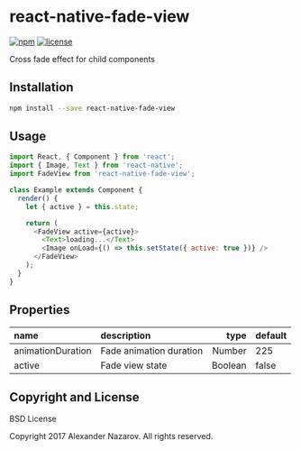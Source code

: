 [npm-badge]: https://img.shields.io/npm/v/react-native-fade-view.svg?colorB=ff6d00
[npm-url]: https://npmjs.com/package/react-native-fade-view
[license-badge]: https://img.shields.io/npm/l/react-native-fade-view.svg?colorB=448aff
[license-url]: https://raw.githubusercontent.com/n4kz/react-native-fade-view/master/license.txt

# react-native-fade-view

[![npm][npm-badge]][npm-url]
[![license][license-badge]][license-url]

Cross fade effect for child components

## Installation

```bash
npm install --save react-native-fade-view
```

## Usage

```javascript
import React, { Component } from 'react';
import { Image, Text } from 'react-native';
import FadeView from 'react-native-fade-view';

class Example extends Component {
  render() {
    let { active } = this.state;

    return (
      <FadeView active={active}>
        <Text>loading...</Text>
        <Image onLoad={() => this.setState({ active: true })} />
      </FadeView>
    );
  }
}
```

## Properties

 name              | description             | type    | default
:----------------- |:----------------------- | -------:|:------------
 animationDuration | Fade animation duration |  Number | 225
 active            | Fade view state         | Boolean | false

## Copyright and License

BSD License

Copyright 2017 Alexander Nazarov. All rights reserved.
